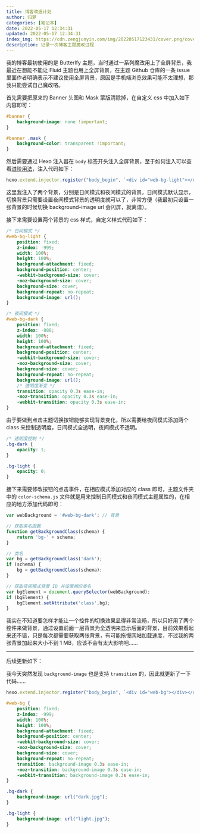 ```yaml
---
title: 博客改造计划
author: 归梦
categories: [笔记本]
date: 2022-05-17 12:34:31
updated: 2022-05-17 12:34:31
index_img: https://cdn.zengjunyin.com/img/20220517123431/cover.png/cover
description: 记录一次博客主题魔改过程
---
```


我的博客最初使用的是 Butterlfy 主题，当时通过一系列魔改用上了全屏背景，我最近在想能不能让 Fluid 主题也用上全屏背景，在主题 Github 仓库的一条 issue 里面作者明确表示不建议使用全屏背景，原因是手机端浏览效果可能不太理想，那我只能尝试自己魔改咯。

首先需要把原来的 Banner 头图和 Mask 蒙版清除掉，在自定义 css 中加入如下内容即可：

```css
#banner {
    background-image: none !important;
}

#banner .mask {
    background-color: transparent !important;
}
```

然后需要通过 Hexo 注入器在 `body` 标签开头注入全屏背景，至于如何注入可以查看[进阶用法](https://hexo.fluid-dev.com/docs/advance/)，注入代码如下：

```javascript
hexo.extend.injector.register("body_begin", `<div id="web-bg-light"></div><div id="web-bg-dark"></div>`);
```

这里我注入了两个背景，分别是日间模式和夜间模式的背景，日间模式默认显示，切换背景只需要设置夜间模式背景的透明度就可以了，非常方便（我最初只设置一张背景的时候切换 background-image url 会闪屏，就离谱）。

接下来需要设置两个背景的 css 样式，自定义样式代码如下：

```css
/* 日间模式 */
#web-bg-light {
    position: fixed;
    z-index: -999;
    width: 100%;
    height: 100%;
    background-attachment: fixed;
    background-position: center;
    -webkit-background-size: cover;
    -moz-background-size: cover;
    background-size: cover;
    background-repeat: no-repeat;
    background-image: url();
}

/* 夜间模式 */
#web-bg-dark {
    position: fixed;
    z-index: -888;
    width: 100%;
    height: 100%;
    background-attachment: fixed;
    background-position: center;
    -webkit-background-size: cover;
    -moz-background-size: cover;
    background-size: cover;
    background-repeat: no-repeat;
    background-image: url();
    /* 透明度渐变 */
    transition: opacity 0.3s ease-in; 
    -moz-transition: opacity 0.3s ease-in;
    -webkit-transition: opacity 0.3s ease-in;
}
```

由于要做到点击主题切换按钮能够实现背景变化，所以需要给夜间模式添加两个 class 来控制透明度，日间模式全透明，夜间模式不透明。

```css
/* 透明度控制 */
.bg-dark {
    opacity: 1;
}

.bg-light {
    opacity: 0;
}
```

接下来需要修改按钮的点击事件，在相应模式添加对应的 class 即可，主题文件夹中的 `color-schema.js` 文件就是用来控制日间模式和夜间模式主题属性的，在相应的地方添加代码即可：

```javascript
var webBackground = '#web-bg-dark'; // 背景

// 获取类名函数
function getBackgroundClass(schema) {
    return 'bg-' + schema;
}

// 类名
var bg = getBackgroundClass('dark');
if (schema) {
    bg = getBackgroundClass(schema);
}

// 获取夜间模式背景 ID 并设置相应类名
var bgElement = document.querySelector(webBackground);
if (bgElement) {
    bgElement.setAttribute('class',bg);
}
```

我实在不知道要怎样才能让一个控件的切换效果显得非常流畅，所以只好用了两个控件来做背景，通过设置前面一层背景为全透明来显示后面的背景，目前效果看起来还不错，只是每次都需要获取两张背景，有可能拖慢网站加载速度，不过我的两张背景加起来大小不到 1 MB，应该不会有太大影响吧......

---

后续更新如下：

我今天突然发现 `background-image` 也是支持 `transition` 的，因此就更新了一下代码......

```javascript
hexo.extend.injector.register("body_begin", `<div id="web-bg"></div></div>`);
```

```css
#web-bg {
    position: fixed;
    z-index: -999;
    width: 100%;
    height: 100%;
    background-attachment: fixed;
    background-position: center;
    -webkit-background-size: cover;
    -moz-background-size: cover;
    background-size: cover;
    background-repeat: no-repeat;
    transition: background-image 0.3s ease-in; 
    -moz-transition: background-image 0.3s ease-in;
    -webkit-transition: background-image 0.3s ease-in;
}

.bg-dark {
    background-image: url("dark.jpg");
}

.bg-light {
    background-image: url("light.jpg");
}
```